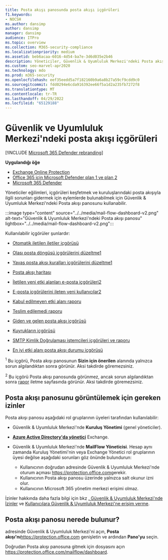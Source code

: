 ```yaml
---
title: Posta akışı panosunda posta akışı içgörüleri
f1.keywords:
- NOCSH
ms.author: dansimp
author: dansimp
manager: dansimp
audience: ITPro
ms.topic: overview
ms.collection: M365-security-compliance
ms.localizationpriority: medium
ms.assetid: beb6acaa-6016-4d54-ba7e-3d6d035e2b46
description: Yöneticiler, Güvenlik & Uyumluluk Merkezi'ndeki Posta akışı panosunda bulunan içgörüler ve raporlar hakkında bilgi edinebilir.
ms.custom: seo-marvel-apr2020
ms.technology: mdo
ms.prod: m365-security
ms.openlocfilehash: eef35eedd5a7f182160b9a6a8b27a59cf9cdd9c0
ms.sourcegitcommit: fdd0294e6cda916392ee66f5a1d2a235fb7272f8
ms.translationtype: MT
ms.contentlocale: tr-TR
ms.lasthandoff: 04/29/2022
ms.locfileid: "65129188"
---
```

# <a name="mail-flow-insights-in-the-security--compliance-center"></a>Güvenlik ve Uyumluluk Merkezi'ndeki posta akışı içgörüleri

[!INCLUDE [Microsoft 365 Defender rebranding](../includes/microsoft-defender-for-office.md)]

**Uygulandığı öğe**
- [Exchange Online Protection](exchange-online-protection-overview.md)
- [Office 365 için Microsoft Defender plan 1 ve plan 2](defender-for-office-365.md)
- [Microsoft 365 Defender](../defender/microsoft-365-defender.md)

Yöneticiler eğilimleri, içgörüleri keşfetmek ve kuruluşlarındaki posta akışıyla ilgili sorunları gidermek için eylemlerde bulunabilmek için Güvenlik & Uyumluluk Merkezi'ndeki Posta akışı panosunu kullanabilir.

:::image type="content" source="../../media/mail-flow-dashboard-v2.png" alt-text="Güvenlik & Uyumluluk Merkezi'ndeki Posta akışı panosu" lightbox="../../media/mail-flow-dashboard-v2.png":::

Kullanılabilir içgörüler şunlardır:

- [Otomatik iletilen iletiler içgörüsü](mfi-auto-forwarded-messages-report.md)

- [Olası posta döngüsü içgörülerini düzeltme1](mfi-mail-loop-insight.md)<sup></sup>

- [Yavaş posta akışı kuralları içgörülerini düzeltme1](mfi-slow-mail-flow-rules-insight.md)<sup></sup>

- [Posta akışı haritası](mfi-mail-flow-map-report.md)

- [İletilen yeni etki alanları e-posta içgörüleri2](mfi-new-domains-being-forwarded-email.md)<sup></sup>

- [E-posta içgörülerini ileten yeni kullanıcılar2](mfi-new-users-forwarding-email.md)<sup></sup>

- [Kabul edilmeyen etki alanı raporu](mfi-non-accepted-domain-report.md)

- [Teslim edilemedi raporu](mfi-non-delivery-report.md)

- [Giden ve gelen posta akışı içgörüsü](mfi-outbound-and-inbound-mail-flow.md)

- [Kuyrukların içgörüsü](mfi-queue-alerts-and-queues.md)

- [SMTP Kimlik Doğrulaması istemcileri içgörüleri ve raporu](mfi-smtp-auth-clients-report.md)

- [En iyi etki alanı posta akışı durumu içgörüsü](mfi-domain-mail-flow-status-insight.md)

<sup>1</sup> Bu içgörü, Posta akışı panosunun **Sizin için önerilen** alanında yalnızca sorun algılandıktan sonra görünür. Aksi takdirde göremezsiniz.

<sup>2</sup> Bu içgörü Posta akışı panosunda görünmez, ancak sorun algılandıktan sonra [rapor](view-mail-flow-reports.md#forwarding-report) iletme sayfasında görünür. Aksi takdirde göremezsiniz.

## <a name="permissions-required-to-view-the-mail-flow-dashboard"></a>Posta akışı panosunu görüntülemek için gereken izinler

Posta akışı panosu aşağıdaki rol gruplarının üyeleri tarafından kullanılabilir:

- Güvenlik & Uyumluluk Merkezi'nde **Kuruluş Yönetimi** (genel yöneticiler).

- **[Azure Active Directory'da yönetici](/azure/active-directory/roles/permissions-reference#exchange-administrator)** Exchange.

- Güvenlik & Uyumluluk Merkezi'nde **MailFlow Yöneticisi**. Hesap aynı zamanda Kuruluş Yönetimi'nin veya Exchange Yönetici rol gruplarının üyesi değilse aşağıdaki sorunları göz önünde bulundurun:
  - Kullanıcının doğrudan adresinde Güvenlik & Uyumluluk Merkezi'nde oturum açması <https://protection.office.com>gerekir.
  - Kullanıcının Posta akışı panosu üzerinde yalnızca salt okunur izni olur.
  - Kullanıcının Microsoft 365 yönetim merkezi erişimi olmaz.

İzinler hakkında daha fazla bilgi için bkz [. Güvenlik & Uyumluluk Merkezi'nde İzinler](permissions-in-the-security-and-compliance-center.md) ve [Kullanıcılara Güvenlik & Uyumluluk Merkezi'ne erişim verme](grant-access-to-the-security-and-compliance-center.md).

## <a name="where-to-find-the-mail-flow-dashboard"></a>Posta akışı panosu nerede bulunur?

adresinde Güvenlik & Uyumluluk Merkezi'ni açın, **Posta akışı'nı**<https://protection.office.com> genişletin ve ardından **Pano'yu** seçin.

Doğrudan Posta akışı panosuna gitmek için dosyasını açın <https://protection.office.com/mailflow/dashboard>.
